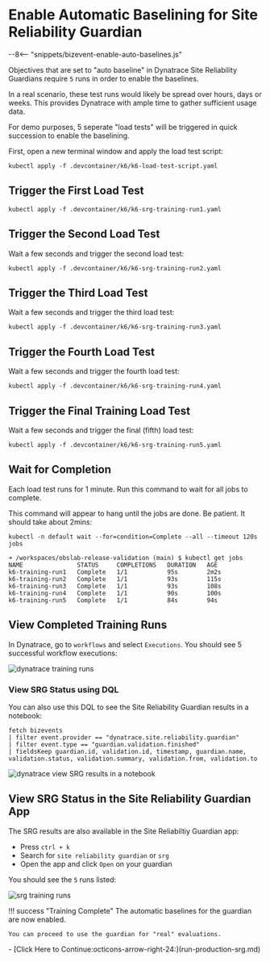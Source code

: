 # Enable Automatic Baselining for Site Reliability Guardian

--8<-- "snippets/bizevent-enable-auto-baselines.js"

Objectives that are set to "auto baseline" in Dynatrace Site Reliability Guardians require `5` runs in order to enable the baselines.

In a real scenario, these test runs would likely be spread over hours, days or weeks. This provides Dynatrace with ample time to gather sufficient usage data.

For demo purposes, 5 seperate "load tests" will be triggered in quick succession to enable the baselining.

First, open a new terminal window and apply the load test script:

```
kubectl apply -f .devcontainer/k6/k6-load-test-script.yaml
```

## Trigger the First Load Test

```
kubectl apply -f .devcontainer/k6/k6-srg-training-run1.yaml
```

## Trigger the Second Load Test

Wait a few seconds and trigger the second load test:

```
kubectl apply -f .devcontainer/k6/k6-srg-training-run2.yaml
```

## Trigger the Third Load Test

Wait a few seconds and trigger the third load test:

```
kubectl apply -f .devcontainer/k6/k6-srg-training-run3.yaml
```
## Trigger the Fourth Load Test

Wait a few seconds and trigger the fourth load test:

```
kubectl apply -f .devcontainer/k6/k6-srg-training-run4.yaml
```

## Trigger the Final Training Load Test

Wait a few seconds and trigger the final (fifth) load test:

```
kubectl apply -f .devcontainer/k6/k6-srg-training-run5.yaml
```

## Wait for Completion

Each load test runs for 1 minute. Run this command to wait for all jobs to complete.

This command will appear to hang until the jobs are done. Be patient. It should take about 2mins:

```
kubectl -n default wait --for=condition=Complete --all --timeout 120s jobs
```

```
➜ /workspaces/obslab-release-validation (main) $ kubectl get jobs
NAME               STATUS     COMPLETIONS   DURATION   AGE
k6-training-run1   Complete   1/1           95s        2m2s
k6-training-run2   Complete   1/1           93s        115s
k6-training-run3   Complete   1/1           93s        108s
k6-training-run4   Complete   1/1           90s        100s
k6-training-run5   Complete   1/1           84s        94s
```

## View Completed Training Runs

In Dynatrace, go to `workflows` and select `Executions`. You should see 5 successful workflow executions:

![dynatrace training runs](images/dt-workflows-training-complete.png)

### View SRG Status using DQL

You can also use this DQL to see the Site Reliability Guardian results in a notebook:

```
fetch bizevents
| filter event.provider == "dynatrace.site.reliability.guardian"
| filter event.type == "guardian.validation.finished"
| fieldsKeep guardian.id, validation.id, timestamp, guardian.name, validation.status, validation.summary, validation.from, validation.to
```

![dynatrace view SRG results in a notebook](images/dt-notebook-view-srg-results.png)

## View SRG Status in the Site Reliability Guardian App
The SRG results are also available in the Site Reliabiltiy Guardian app:

* Press `ctrl + k`
* Search for `site reliability guardian` or `srg`
* Open the app and click `Open` on your guardian

You should see the `5` runs listed:

![srg training runs](images/dt-srg-training-runs.png)

!!! success "Training Complete"
    The automatic baselines for the guardian are now enabled.

    You can proceed to use the guardian for "real" evaluations.

<div class="grid cards" markdown>
- [Click Here to Continue:octicons-arrow-right-24:](run-production-srg.md)
</div>